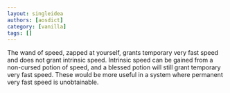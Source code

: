 ```yaml
---
layout: singleidea
authors: [aosdict]
category: [vanilla]
tags: []
---
```

The wand of speed, zapped at yourself, grants temporary very fast speed and does not grant intrinsic speed. Intrinsic speed can be gained from a non-cursed potion of speed, and a blessed potion will still grant temporary very fast speed. These would be more useful in a system where permanent very fast speed is unobtainable.
